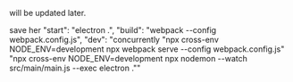 will be updated later.

save her
"start": "electron .",
    "build": "webpack --config webpack.config.js",
    "dev": "concurrently \"npx cross-env NODE_ENV=development npx webpack serve --config webpack.config.js\" \"npx cross-env NODE_ENV=development npx nodemon --watch src/main/main.js --exec electron .\""